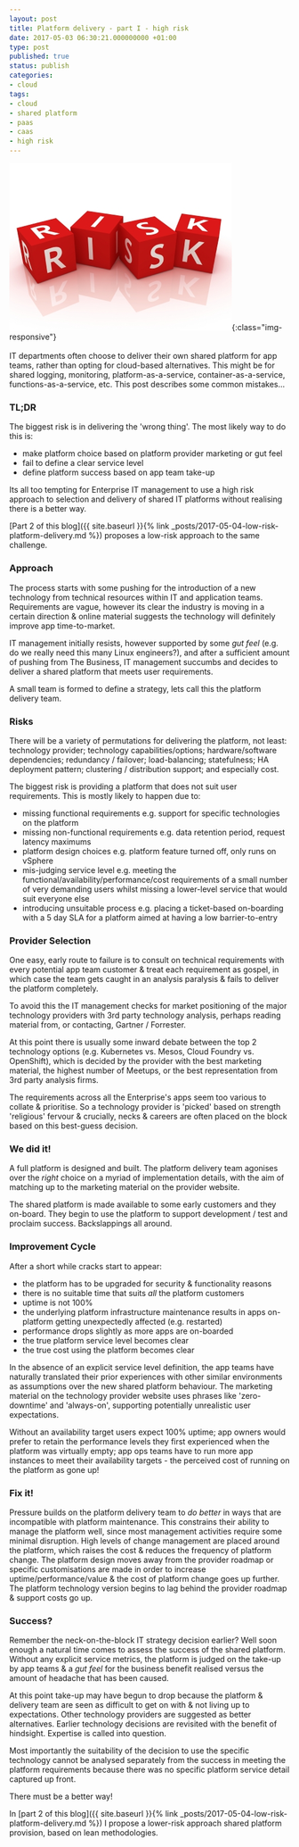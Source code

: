 ```yaml
---
layout: post
title: Platform delivery - part I - high risk
date: 2017-05-03 06:30:21.000000000 +01:00
type: post
published: true
status: publish
categories:
- cloud
tags:
- cloud
- shared platform
- paas
- caas
- high risk
---
```

![Risks ahead](/assets/risks-ahead.jpg){:class="img-responsive"}<br /><br />
IT departments often choose to deliver their own shared platform for app teams, rather than opting for cloud-based alternatives. This might be for shared logging, monitoring, platform-as-a-service, container-as-a-service, functions-as-a-service, etc. This post describes some common mistakes...<br />
### TL;DR
The biggest risk is in delivering the 'wrong thing'. The most likely way to do this is:
* make platform choice based on platform provider marketing or gut feel
* fail to define a clear service level
* define platform success based on app team take-up

Its all too tempting for Enterprise IT management to use a high risk approach to selection and delivery of  shared IT platforms without realising there is a better way.

[Part 2 of this blog]({{ site.baseurl }}{% link _posts/2017-05-04-low-risk-platform-delivery.md %}) proposes a low-risk approach to the same challenge.

### Approach

The process starts with some pushing for the introduction of a new technology from technical resources within IT and application teams. Requirements are vague, however its clear the industry is moving in a certain direction & online material suggests the technology will definitely improve app time-to-market.

IT management initially resists, however supported by some *gut feel* (e.g. do we really need this many Linux engineers?), and after a sufficient amount of pushing from The Business, IT management succumbs and decides to deliver a shared platform that meets user requirements.

A small team is formed to define a strategy, lets call this the platform delivery team.

### Risks

There will be a variety of permutations for delivering the platform, not least: technology provider; technology capabilities/options; hardware/software dependencies; redundancy / failover; load-balancing; statefulness; HA deployment pattern; clustering / distribution support; and especially cost.

The biggest risk is providing a platform that does not suit user requirements. This is mostly likely to happen due to:

* missing functional requirements e.g. support for specific technologies on the platform
* missing non-functional requirements e.g. data retention period, request latency maximums
* platform design choices e.g. platform feature turned off, only runs on vSphere
* mis-judging service level e.g. meeting the functional/availability/performance/cost requirements of a small number of very demanding users whilst missing a lower-level service that would suit everyone else
* introducing unsuitable process e.g. placing a ticket-based on-boarding with a 5 day SLA for a platform aimed at having a low barrier-to-entry

### Provider Selection

One easy, early route to failure is to consult on technical requirements with every potential app team customer & treat each requirement as gospel, in which case the team gets caught in an analysis paralysis & fails to deliver the platform completely.

To avoid this the IT management checks for market positioning of the major technology providers with 3rd party technology analysis, perhaps reading material from, or contacting, Gartner / Forrester.

At this point there is usually some inward debate between the top 2 technology options (e.g. Kubernetes vs. Mesos, Cloud Foundry vs. OpenShift), which is decided by the provider with the best marketing material, the highest number of Meetups, or the best representation from 3rd party analysis firms.

The requirements across all the Enterprise's apps seem too various to collate & prioritise. So a technology provider is 'picked' based on strength 'religious' fervour & crucially, necks & careers are often placed on the block based on this best-guess decision.

### We did it!

A full platform is designed and built. The platform delivery team agonises over the *right* choice on a myriad of implementation details, with the aim of matching up to the marketing material on the provider website.

The shared platform is made available to some early customers and they on-board. They begin to use the platform to support development / test and proclaim success. Backslappings all around.

### Improvement Cycle

After a short while cracks start to appear:
* the platform has to be upgraded for security & functionality reasons
* there is no suitable time that suits *all* the platform customers
* uptime is not 100%
* the underlying platform infrastructure maintenance results in apps on-platform getting unexpectedly affected (e.g. restarted)
* performance drops slightly as more apps are on-boarded
* the true platform service level becomes clear
* the true cost using the platform becomes clear

In the absence of an explicit service level definition, the app teams have naturally translated their prior experiences with other similar environments as assumptions over the new shared platform behaviour.
The marketing material on the technology provider website uses phrases like 'zero-downtime' and 'always-on', supporting potentially unrealistic user expectations.

Without an availability target users expect 100% uptime; app owners would prefer to retain the performance levels they first experienced when the platform was virtually empty; app ops teams have to run more app instances to meet their availability targets - the perceived cost of running on the platform as gone up!

### Fix it!

Pressure builds on the platform delivery team to _do better_ in ways that are incompatible with platform maintenance. This constrains their ability to manage the platform well, since most management activities require some minimal disruption. High levels of change management are placed around the platform, which raises the cost & reduces the frequency of platform change. The platform design moves away from the provider roadmap or specific customisations are made in order to increase uptime/performance/value & the cost of platform change goes up further. The platform technology version begins to lag behind the provider roadmap & support costs go up.

### Success?

Remember the neck-on-the-block IT strategy decision earlier? Well soon enough a natural time comes to assess the success of the shared platform. Without any explicit service metrics, the platform is judged on the take-up by app teams & a *gut feel* for the business benefit realised versus the amount of headache that has been caused.

At this point take-up may have begun to drop because the platform & delivery team are seen as difficult to get on with & not living up to expectations. Other technology providers are suggested as better alternatives. Earlier technology decisions are revisited with the benefit of hindsight. Expertise is called into question.

Most importantly the suitability of the decision to use the specific technology cannot be analysed separately from the success in meeting the platform requirements because there was no specific platform service detail captured up front.

There must be a better way!

In [part 2 of this blog]({{ site.baseurl }}{% link _posts/2017-05-04-low-risk-platform-delivery.md %}) I propose a lower-risk approach shared platform provision, based on lean methodologies.
